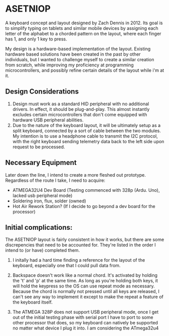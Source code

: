 # ASETNIOP
A keyboard concept and layout designed by Zach Dennis in 2012. Its goal is to simplify typing on tablets and similar mobile devices by assigning each letter of the alphabet to a chorded pattern on the layout, where each finger has 1, and only 1 key to press. 

My design is a hardware-based implementation of the layout. Existing hardware based solutions have been created in the past by other individuals, but I wanted to challenge myself to create a similar creation from scratch, while improving my proficiency at programming microcontrollers, and possibly refine certain details of the layout while i'm at it.

## Design Considerations
1. Design must work as a standard HID peripheral with no additional drivers. In effect, it should be plug-and-play. This almost instantly excludes certain microcontrollers that don't come equipped with hardware USB peripheral abilities.
2. Due to the nature of the keyboard layout, it will be ultimately setup as a split keyboard, connected by a sort of cable between the two modules. My intention is to use a headphone cable to transmit the I2C protocol, with the right keyboard sending telemetry data back to the left side upon request to be processed.



## Necessary Equipment
Later down the line, I intend to create a more fleshed out prototype. Regardless of the route I take, I need to acquire:
* ATMEGA32U4 Dev Board (Testing commenced with 328p (Ardu. Uno), lacked usb peripheral mode)
* Soldering iron, flux, solder (owned)
* Hot Air Rework Station? (If I decide to go beyond a dev board for the processor)



## Initial complications: 
The ASETNIOP layout is fairly consistent in how it works, but there are some discrepencies that need to be accounted for. They're listed in the order I intend to (or have) completed them.

1. I initally had a hard time finding a reference for the layout of the keyboard, especially one that I could pull data from. 

2. Backspace doesn't work like a normal chord. It's activated by holding the 't' and 'p' at the same time. As long as you're holding both keys, it will hold the keypress so the OS can use repeat mode as necessary. Because the chord is normally not pressed until all keys are released, I can't see any way to implement it except to make the repeat a feature of the keyboard itself.


3. The ATMEGA 328P does not support USB peripheral mode, once I get out of the initial testing phase with serial port I have to port to some other processor that does, so my keyboard can natively be supported no matter what device I plug it into. I am considering the ATmega32u4
